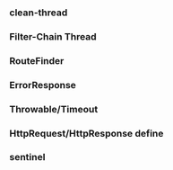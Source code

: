 ### clean-thread

### Filter-Chain Thread

### RouteFinder

### ErrorResponse

### Throwable/Timeout

### HttpRequest/HttpResponse define

### sentinel